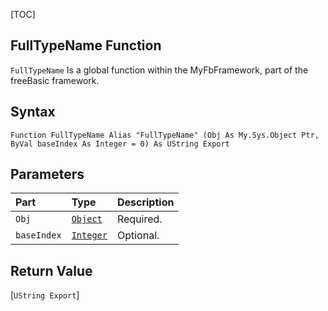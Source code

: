 [TOC]
## FullTypeName Function

`FullTypeName` Is a global function within the MyFbFramework, part of the freeBasic framework.
## Syntax

```freeBasic
Function FullTypeName Alias "FullTypeName" (Obj As My.Sys.Object Ptr, ByVal baseIndex As Integer = 0) As UString Export
```

## Parameters

|Part|Type|Description|
| :------------ | :------------ | :------------ |
|`Obj`|[`Object`]("https://www.freebasic.net/wiki/KeyPgObject")|Required.|
|`baseIndex`|[`Integer`]("https://www.freebasic.net/wiki/KeyPgInteger")|Optional.|

## Return Value
[`UString Export`]

